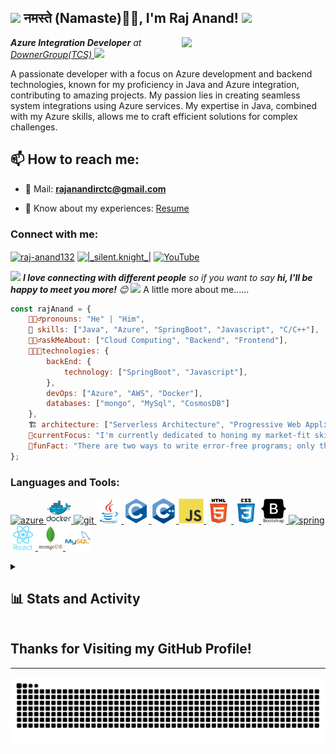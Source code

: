 <h2><img src="https://emojis.slackmojis.com/emojis/images/1531849430/4246/blob-sunglasses.gif?1531849430" width="30"/> नमस्ते (Namaste)🙏🏻, I'm Raj Anand! <img src="https://media.giphy.com/media/12oufCB0MyZ1Go/giphy.gif" width="50"></h2>
<img align='right' src="https://media.giphy.com/media/M9gbBd9nbDrOTu1Mqx/giphy.gif" width="230">
<p><em><strong>Azure Integration Developer</strong> at <a href=>DownerGroup(TCS)
</a><img src="https://media.giphy.com/media/WUlplcMpOCEmTGBtBW/giphy.gif" width="30"> 
</em></p>
A passionate developer with a focus on Azure development and backend technologies, known for my proficiency in Java and Azure integration, contributing to amazing projects. My passion lies in creating seamless system integrations using Azure services. My expertise in Java, combined with my Azure skills, allows me to craft efficient solutions for complex challenges.

## 📫 How to reach me:
- 📧 Mail: **rajanandirctc@gmail.com**

- 📄 Know about my experiences: [Resume](https://docs.google.com/document/d/1TMe4tFmzeZs7KJ3V9NqDqE3Vgv74ZDc44LkxveVY0rM/edit?usp=sharing)

<h3 align="left">Connect with me:</h3>
<p align="left">
<a href="https://linkedin.com/in/raj-anand132" target="blank"><img align="center" src="https://raw.githubusercontent.com/rahuldkjain/github-profile-readme-generator/master/src/images/icons/Social/linked-in-alt.svg" alt="raj-anand132" height="30" width="40" /></a>
<a href="https://instagram.com/l_silent.knight_l?igshid=MzMyNGUyNmU2YQ==" target="blank"><img align="center" src="https://raw.githubusercontent.com/rahuldkjain/github-profile-readme-generator/master/src/images/icons/Social/instagram.svg" alt="|_silent.knight_|" height="30" width="40" /></a>
<a href="https://www.youtube.com/channel/UCPuH9bSS87NSUVeIfsPWg5Q" target="blank"><img align="center" src="https://raw.githubusercontent.com/rahuldkjain/github-profile-readme-generator/master/src/images/icons/Social/youtube.svg" alt="YouTube" height="30" width="40" /></a>
</p>
<img src="https://media.giphy.com/media/LnQjpWaON8nhr21vNW/giphy.gif" width="60"> <em><b>I love connecting with different people</b> so if you want to say <b>hi, I'll be happy to meet you more!</b> 😊</em>

<img src="https://media.giphy.com/media/VgCDAzcKvsR6OM0uWg/giphy.gif" width="50">
A little more about me......

```javascript
const rajAnand = {
    🙎🏼‍♂️pronouns: "He" | "Him",
    🚀 skills: ["Java", "Azure", "SpringBoot", "Javascript", "C/C++"],
    🙋🏼‍♂️askMeAbout: ["Cloud Computing", "Backend", "Frontend"],
    🧑🏻‍💻technologies: {
        backEnd: {
            technology: ["SpringBoot", "Javascript"],
        },
        devOps: ["Azure", "AWS", "Docker"],
        databases: ["mongo", "MySql", "CosmosDB"]
    },
    🏗 architecture: ["Serverless Architecture", "Progressive Web Applications", "Single Page Applications"],
    🎯currentFocus: "I'm currently dedicated to honing my market-fit skills and expanding my knowledge base. Continuous learning is the key to staying ahead in the ever-evolving tech landscape.",
    🎉funFact: "There are two ways to write error-free programs; only the third one works"
};
```
<h3 align="left">Languages and Tools:</h3>
<p align="left"> 
<a href="https://azure.microsoft.com/en-in/" target="_blank" rel="noreferrer"> <img src="https://www.vectorlogo.zone/logos/microsoft_azure/microsoft_azure-icon.svg" alt="azure" width="40" height="40"/> </a> 
<a href="https://www.docker.com/" target="_blank" rel="noreferrer"> <img src="https://raw.githubusercontent.com/devicons/devicon/master/icons/docker/docker-original-wordmark.svg" alt="docker" width="40" height="40"/> </a>
<a href="https://git-scm.com/" target="_blank" rel="noreferrer"> <img src="https://www.vectorlogo.zone/logos/git-scm/git-scm-icon.svg" alt="git" width="40" height="40"/> </a> 
<a href="https://www.java.com" target="_blank" rel="noreferrer"> <img src="https://raw.githubusercontent.com/devicons/devicon/master/icons/java/java-original.svg" alt="java" width="40" height="40"/> </a>
<a href="https://www.cprogramming.com/" target="_blank" rel="noreferrer"> <img src="https://raw.githubusercontent.com/devicons/devicon/master/icons/c/c-original.svg" alt="c" width="40" height="40"/> </a> 
<a href="https://www.w3schools.com/cpp/" target="_blank" rel="noreferrer"> <img src="https://raw.githubusercontent.com/devicons/devicon/master/icons/cplusplus/cplusplus-original.svg" alt="cplusplus" width="40" height="40"/> </a> 
<a href="https://developer.mozilla.org/en-US/docs/Web/JavaScript" target="_blank" rel="noreferrer"> <img src="https://raw.githubusercontent.com/devicons/devicon/master/icons/javascript/javascript-original.svg" alt="javascript" width="40" height="40"/> </a> 
<a href="https://www.w3.org/html/" target="_blank" rel="noreferrer"> <img src="https://raw.githubusercontent.com/devicons/devicon/master/icons/html5/html5-original-wordmark.svg" alt="html5" width="40" height="40"/> </a> 
<a href="https://www.w3schools.com/css/" target="_blank" rel="noreferrer"> <img src="https://raw.githubusercontent.com/devicons/devicon/master/icons/css3/css3-original-wordmark.svg" alt="css3" width="40" height="40"/> </a> 
<a href="https://getbootstrap.com" target="_blank" rel="noreferrer"> <img src="https://raw.githubusercontent.com/devicons/devicon/master/icons/bootstrap/bootstrap-plain-wordmark.svg" alt="bootstrap" width="40" height="40"/> </a>
<a href="https://spring.io/" target="_blank" rel="noreferrer"> <img src="https://www.vectorlogo.zone/logos/springio/springio-icon.svg" alt="spring" width="40" height="40"/> </a>
<a href="https://reactjs.org/" target="_blank" rel="noreferrer"> <img src="https://raw.githubusercontent.com/devicons/devicon/master/icons/react/react-original-wordmark.svg" alt="react" width="40" height="40"/> </a> 
<a href="https://www.mongodb.com/" target="_blank" rel="noreferrer"> <img src="https://raw.githubusercontent.com/devicons/devicon/master/icons/mongodb/mongodb-original-wordmark.svg" alt="mongodb" width="40" height="40"/> </a> 
<a href="https://www.mysql.com/" target="_blank" rel="noreferrer"> <img src="https://raw.githubusercontent.com/devicons/devicon/master/icons/mysql/mysql-original-wordmark.svg" alt="mysql" width="40" height="40"/> </a>  
</p>
<details>
<summary><h2>📊 Stats and Activity</h2></summary>

  <h3>🔥 Streak Stats</h3>

  <!-- GitHub Readme Streak Stats - https://github.com/DenverCoder1/github-readme-streak-stats -->
  <p>
    <a href="https://github.com/rajanand132/github-readme-streak-stats">
      <img title="🔥 Get streak stats for your profile at git.io/streak-stats" alt="rajanand132's streak" src="https://streak-stats.demolab.com/?user=rajanand132&theme=monokai-metallian&hide_border=true"/>
    </a>
  </p>

  <h3>💻 GitHub Profile Stats</h3>

  <p>&nbsp;<img align="center" src="https://github-readme-stats.vercel.app/api?username=rajanand132&show_icons=true&locale=en&show_icons=true&include_all_commits=true&count_private=true&theme=react&hide_border=true&bg_color=1F222E&title_color=F85D7F&icon_color=F8D866" alt="rajanand132" />
  </p>
 <p><img align="center" src="https://github-readme-stats.vercel.app/api/top-langs?username=rajanand132&show_icons=true&locale=en&layout=compact&theme=react&hide_border=true&bg_color=1F222E&title_color=F85D7F&icon_color=F8D866&hide=Jupyter%20Notebook,Roff" alt="rajanand132" /></p>
  <br/>

  <b>Note:</b> Top languages is only a metric of the languages my public code consists of and doesn't reflect experience or skill level.

  <a href="https://github.com/rajanand132/github-readme-activity-graph"><img alt="rajanand132's Activity Graph" src="https://github-readme-activity-graph.vercel.app/graph/?username=rajanand132&bg_color=1F222E&color=F8D866&line=F85D7F&point=FFFFFF&hide_border=true" /></a>
</details>

## Thanks for Visiting my GitHub Profile!
---
<p align="center">
<img src="https://github.com/VishwaGauravIn/VishwaGauravIn/blob/output/github-contribution-grid-snake.svg">
</p>
